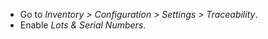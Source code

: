 - Go to *Inventory \> Configuration \> Settings \> Traceability*.
- Enable *Lots & Serial Numbers*.
